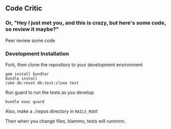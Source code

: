 ## Code Critic
### Or, "Hey I just met you, and this is crazy, but here's some code, so review it maybe?"

Peer review some code

### Development Installation
Fork, then clone the repository to your development environment

    gem install bundler
    bundle install
    rake db:reset db:test:clone test

Run guard to run the tests as you develop:

    bundle exec guard

Also, make a ./repos directory in `RAILS_ROOT`

Then when you change files, blammo, tests will runnnnn.
